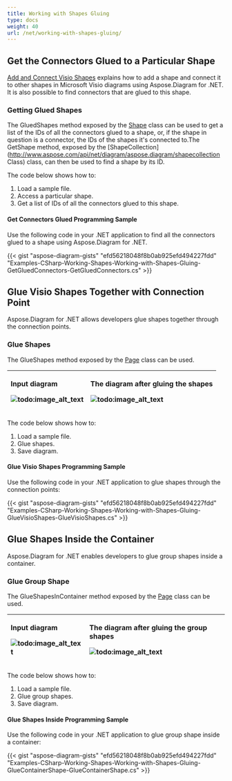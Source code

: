 ```yaml
---
title: Working with Shapes Gluing
type: docs
weight: 40
url: /net/working-with-shapes-gluing/
---
```


## **Get the Connectors Glued to a Particular Shape**
[Add and Connect Visio Shapes](https://docs.aspose.com/diagram/net/add-retrieve-copy-and-read-visio-shape-data/) explains how to add a shape and connect it to other shapes in Microsoft Visio diagrams using Aspose.Diagram for .NET. It is also possible to find connectors that are glued to this shape.
### **Getting Glued Shapes**
The GluedShapes method exposed by the [Shape](http://www.aspose.com/api/net/diagram/aspose.diagram/shape) class can be used to get a list of the IDs of all the connectors glued to a shape, or, if the shape in question is a connector, the IDs of the shapes it's connected to.The GetShape method, exposed by the [ShapeCollection](http://www.aspose.com/api/net/diagram/aspose.diagram/shapecollection Class) class, can then be used to find a shape by its ID.

The code below shows how to:

1. Load a sample file.
1. Access a particular shape.
1. Get a list of IDs of all the connectors glued to this shape.
#### **Get Connectors Glued Programming Sample**
Use the following code in your .NET application to find all the connectors glued to a shape using Aspose.Diagram for .NET.

{{< gist "aspose-diagram-gists" "efd56218048f8b0ab925efd494227fdd" "Examples-CSharp-Working-Shapes-Working-with-Shapes-Gluing-GetGluedConnectors-GetGluedConnectors.cs" >}}
## **Glue Visio Shapes Together with Connection Point**
Aspose.Diagram for .NET allows developers glue shapes together through the connection points.
### **Glue Shapes**
The GlueShapes method exposed by the [Page](http://www.aspose.com/api/net/diagram/aspose.diagram/page) class can be used.

|<p>**Input diagram** </p><p>![todo:image_alt_text](working-with-shapes-gluing_1.png)</p>|<p>**The diagram after gluing the shapes** </p><p>![todo:image_alt_text](working-with-shapes-gluing_2.png)</p>|
| :- | :- |
The code below shows how to:

1. Load a sample file.
1. Glue shapes.
1. Save diagram.
#### **Glue Visio Shapes Programming Sample**
Use the following code in your .NET application to glue shapes through the connection points:

{{< gist "aspose-diagram-gists" "efd56218048f8b0ab925efd494227fdd" "Examples-CSharp-Working-Shapes-Working-with-Shapes-Gluing-GlueVisioShapes-GlueVisioShapes.cs" >}}
## **Glue Shapes Inside the Container**
Aspose.Diagram for .NET enables developers to glue group shapes inside a container.
### **Glue Group Shape**
The GlueShapesInContainer method exposed by the [Page](http://www.aspose.com/api/net/diagram/aspose.diagram/page) class can be used.

|<p>**Input diagram** </p><p>![todo:image_alt_text](working-with-shapes-gluing_3.png)</p>|<p>**The diagram after gluing the group shapes** </p><p>![todo:image_alt_text](working-with-shapes-gluing_4.png)</p>|
| :- | :- |
The code below shows how to:

1. Load a sample file.
1. Glue group shapes.
1. Save diagram.
#### **Glue Shapes Inside Programming Sample**
Use the following code in your .NET application to glue group shape inside a container:

{{< gist "aspose-diagram-gists" "efd56218048f8b0ab925efd494227fdd" "Examples-CSharp-Working-Shapes-Working-with-Shapes-Gluing-GlueContainerShape-GlueContainerShape.cs" >}}

